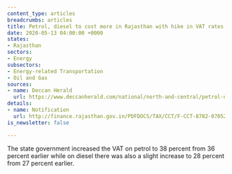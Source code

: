 ```yaml
---
content_type: articles
breadcrumbs: articles
title: Petrol, diesel to cost more in Rajasthan with hike in VAT rates
date: 2020-05-13 04:00:00 +0000
states:
- Rajasthan
sectors:
- Energy
subsectors:
- Energy-related Transportation
- Oil and Gas
sources:
- name: Deccan Herald
  url: https://www.deccanherald.com/national/north-and-central/petrol-diesel-to-cost-more-in-rajasthan-with-hike-in-vat-rates-834861.html
details:
- name: Notification
  url: http://finance.rajasthan.gov.in/PDFDOCS/TAX/CCT/F-CCT-8782-07052020.pdf
is_newsletter: false

---
```

The state government increased the VAT on petrol to 38 percent from 36 percent earlier while on diesel there was also a slight increase to 28 percent from 27 percent earlier.

